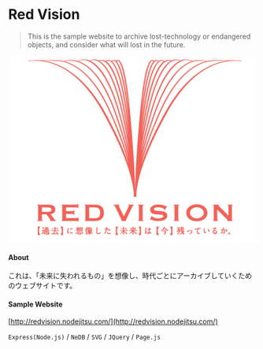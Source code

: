 Red Vision
====================

> This is the sample website to archive lost-technology or endangered objects, and consider what will lost in the future.

<!-- ![Red Vision Logo](./public/img/title-logo.png) -->
<p align="center">
	<img src="./public/img/title-logo.png" width="512" alt="RedVisionLogo">
</p>

#### About
これは、「未来に失われるもの」を想像し、時代ごとにアーカイブしていくためのウェブサイトです。  

#### Sample Website
[http://redvision.nodejitsu.com/](http://redvision.nodejitsu.com/)

`Express(Node.js)` / `NeDB` / `SVG` / `JQuery` / `Page.js`

